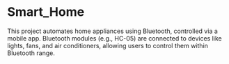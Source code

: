 # Smart_Home
This project automates home appliances using Bluetooth, controlled via a mobile app. Bluetooth modules (e.g., HC-05) are connected to devices like lights, fans, and air conditioners, allowing users to control them within Bluetooth range.
